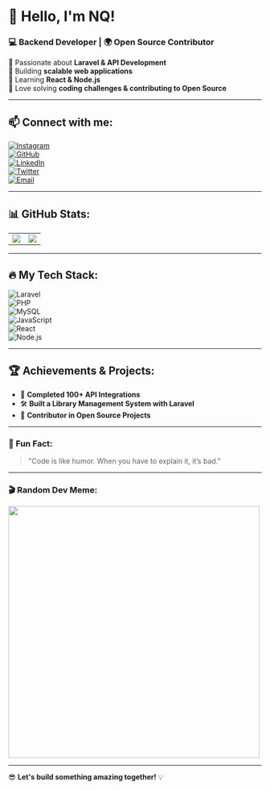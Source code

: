 # 🚀 Hello, I'm NQ!  
### 💻 Backend Developer | 🌍 Open Source Contributor  

🔹 Passionate about **Laravel & API Development**  
🔹 Building **scalable web applications**  
🔹 Learning **React & Node.js**  
🔹 Love solving **coding challenges & contributing to Open Source**  

---

## 📫 Connect with me:  
[![Instagram](https://img.shields.io/badge/-Instagram-E4405F?style=flat&logo=instagram&logoColor=white)](https://instagram.com/nai201_02)  
[![GitHub](https://img.shields.io/badge/-GitHub-black?style=flat&logo=github)](https://github.com/yourusername)  
[![LinkedIn](https://img.shields.io/badge/-LinkedIn-0077B5?style=flat&logo=linkedin&logoColor=white)](https://linkedin.com/in/yourname)  
[![Twitter](https://img.shields.io/badge/-Twitter-1DA1F2?style=flat&logo=twitter&logoColor=white)](https://twitter.com/yourusername)  
[![Email](https://img.shields.io/badge/-Email-D14836?style=flat&logo=gmail&logoColor=white)](mailto:your.email@gmail.com)  

---

## 📊 GitHub Stats:  
<table>
  <tr>
    <td>
      <img src="https://github-readme-stats.vercel.app/api?username=yourusername&show_icons=true&theme=radical" />
    </td>
    <td>
      <img src="https://github-readme-streak-stats.herokuapp.com/?user=yourusername&theme=radical" />
    </td>
  </tr>
</table>

---

## 🔥 My Tech Stack:  
![Laravel](https://img.shields.io/badge/-Laravel-FF2D20?style=flat&logo=laravel&logoColor=white)  
![PHP](https://img.shields.io/badge/-PHP-777BB4?style=flat&logo=php&logoColor=white)  
![MySQL](https://img.shields.io/badge/-MySQL-4479A1?style=flat&logo=mysql&logoColor=white)  
![JavaScript](https://img.shields.io/badge/-JavaScript-F7DF1E?style=flat&logo=javascript&logoColor=black)  
![React](https://img.shields.io/badge/-React-61DAFB?style=flat&logo=react&logoColor=black)  
![Node.js](https://img.shields.io/badge/-Node.js-339933?style=flat&logo=node.js&logoColor=white)  

---

## 🏆 Achievements & Projects:  
- 🏅 **Completed 100+ API Integrations**  
- 🛠 **Built a Library Management System with Laravel**  
- 🌟 **Contributor in Open Source Projects**  

---

### 🚀 Fun Fact:  
> "Code is like humor. When you have to explain it, it’s bad."  

---

### 🎬 Random Dev Meme:  
<img src="https://media.giphy.com/media/qgQUggAC3Pfv687qPC/giphy.gif" width="500">

---

😎 **Let's build something amazing together!** 💡  
